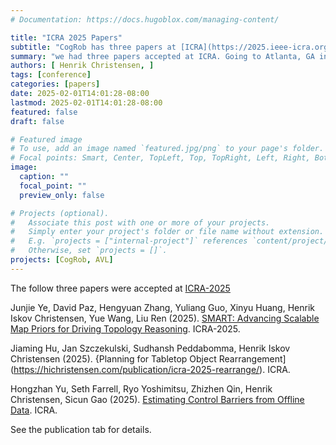```yaml
---
# Documentation: https://docs.hugoblox.com/managing-content/

title: "ICRA 2025 Papers"
subtitle: "CogRob has three papers at [ICRA](https://2025.ieee-icra.org/) "
summary: "we had three papers accepted at ICRA. Going to Atlanta, GA in May"
authors: [ Henrik Christensen, ]
tags: [conference]
categories: [papers]
date: 2025-02-01T14:01:28-08:00
lastmod: 2025-02-01T14:01:28-08:00
featured: false
draft: false

# Featured image
# To use, add an image named `featured.jpg/png` to your page's folder.
# Focal points: Smart, Center, TopLeft, Top, TopRight, Left, Right, BottomLeft, Bottom, BottomRight.
image:
  caption: ""
  focal_point: ""
  preview_only: false

# Projects (optional).
#   Associate this post with one or more of your projects.
#   Simply enter your project's folder or file name without extension.
#   E.g. `projects = ["internal-project"]` references `content/project/deep-learning/index.md`.
#   Otherwise, set `projects = []`.
projects: [CogRob, AVL]
---
```

The follow three papers were accepted at [ICRA-2025](https://2025.ieee-icra.org/)

Junjie Ye, David Paz, Hengyuan Zhang, Yuliang Guo, Xinyu Huang, Henrik Iskov Christensen, Yue Wang, Liu Ren (2025). [SMART: Advancing Scalable Map Priors for Driving Topology Reasoning](https://hichristensen/publication/icra-2025-smart/). ICRA-2025.

Jiaming Hu, Jan Szczekulski, Sudhansh Peddabomma, Henrik Iskov Christensen (2025). {Planning for Tabletop Object Rearrangement](https://hichristensen.com/publication/icra-2025-rearrange/). ICRA.

Hongzhan Yu, Seth Farrell, Ryo Yoshimitsu, Zhizhen Qin, Henrik Christensen, Sicun Gao (2025). [Estimating Control Barriers from Offline Data](https://hichristensen.com/publication/icra-2025-cbf/). ICRA. 

See the publication tab for details. 
